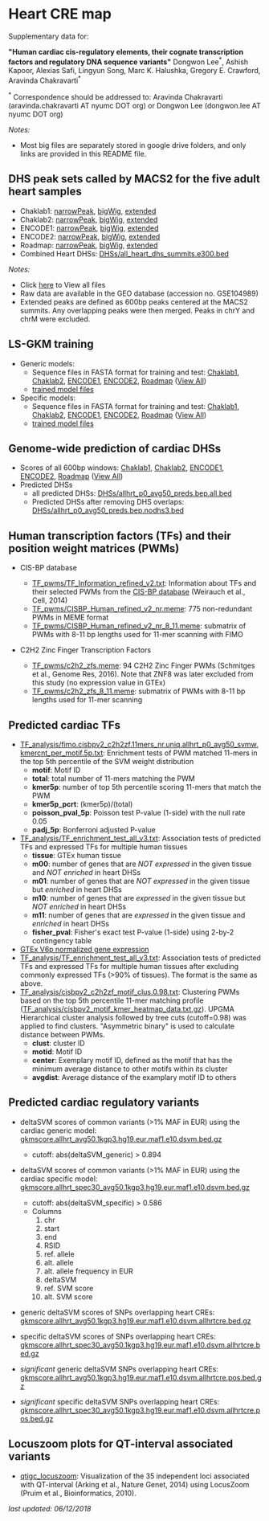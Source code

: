 # Heart CRE map
Supplementary data for:

**"Human cardiac cis-regulatory elements, their cognate transcription factors and regulatory DNA sequence variants"**
Dongwon Lee<sup>\*</sup>, Ashish Kapoor, Alexias Safi, Lingyun Song, Marc K. Halushka, Gregory E. Crawford, Aravinda Chakravarti<sup>\*</sup>

<sup>\*</sup> Correspondence should be addressed to: Aravinda Chakravarti (aravinda.chakravarti AT nyumc DOT org) or Dongwon Lee (dongwon.lee AT nyumc DOT org)

*Notes:*
  * Most big files are separately stored in google drive folders, and only links are provided in this README file.

## DHS peak sets called by MACS2 for the five adult heart samples
  * Chaklab1:
  [narrowPeak](https://drive.google.com/uc?id=18CpfhX_B5Vfm3ff_YXRzLvrm-LJLYvFl&export=download),
  [bigWig](https://drive.google.com/uc?id=1N9nf0Vz9waE8mYBQp2r-6XBGmqcPpjiw&export=download),
  [extended](https://drive.google.com/uc?id=1afEsOu_xFAJ_9kaNRM4IdzUsY-Z2H2Ke&export=download)
  * Chaklab2:
  [narrowPeak](https://drive.google.com/uc?id=1GqB-iQ0fbiiC_sOCatM-vijwcy_6DFR6&export=download),
  [bigWig](https://drive.google.com/uc?id=189fB_VCfCnwTNJSPeW8XFlytKyLx7W_i&export=download),
  [extended](https://drive.google.com/uc?id=1BgurZ6rq3WnC381gLNIQL4VBmBoAfrTW&export=download)
  * ENCODE1:
  [narrowPeak](https://drive.google.com/uc?id=1TvwX0yB0Z3BO-VCwTM8eFGsWozRPS9Gv&export=download),
  [bigWig](https://drive.google.com/uc?id=17oZTZQxK0AzT7yVNqwPasM48u66oIAZ_&export=download),
  [extended](https://drive.google.com/uc?id=1GYWespB_00ZMcWBYxTDhNqPE6j2UnvMW&export=download)
  * ENCODE2:
  [narrowPeak](https://drive.google.com/uc?id=1P28RAOzZTN3blqy2OUNN0L87QEft6O7J&export=download),
  [bigWig](https://drive.google.com/uc?id=1G__924LPbTMhfdBACsCEsc2JYixkaCFe&export=download),
  [extended](https://drive.google.com/uc?id=1ZPAL3CxVteZzYybC3Q-bl-yjTiJ21heC&export=download)
  * Roadmap:
  [narrowPeak](https://drive.google.com/uc?id=1lzJP-2MvxCwBTcC1lveExgOVumS-hSs-&export=download),
  [bigWig](https://drive.google.com/uc?id=1OjPRLFHfrkoTZC_ET6ZlzZc9PMZCgccH&export=download),
  [extended](https://drive.google.com/uc?id=17CNwE1jmc_xSm6uwQpiVC3w5bKqbq9nW&export=download)
  * Combined Heart DHSs: [DHSs/all_heart_dhs_summits.e300.bed](./DHSs/all_heart_dhs_summits.e300.bed)

*Notes:*
  * Click [here](https://drive.google.com/drive/folders/10N8sbZ5TKVrAnGJou7PuCcbljkBmW8WY) to View all files
  * Raw data are available in the GEO database (accession no. GSE104989)
  * Extended peaks are defined as 600bp peaks centered at the MACS2 summits. Any overlapping peaks were then merged. Peaks in chrY and chrM were excluded.

## LS-GKM training
  * Generic models:
    * Sequence files in FASTA format for training and test:
    [Chaklab1](https://drive.google.com/uc?id=1G4m_l-HS-2cEpRE-owrGypsfHqojFoUZ&export=download),
    [Chaklab2](https://drive.google.com/uc?id=1-GVbjA5G97rhCSH1m7_ED01VBzpkA9jW&export=download),
    [ENCODE1](https://drive.google.com/uc?id=1ClTtlZ3trQQqWYBEblOvUniXMNVMzGfz&export=download),
    [ENCODE2](https://drive.google.com/uc?id=1piMkzC1OJxLvic9-vjH3qQE78-1fqYf0&export=download),
    [Roadmap](https://drive.google.com/uc?id=1kHLojiEKlofbEgYp5wpoK9bwXEbuXT9m&export=download)
    ([View All](https://drive.google.com/drive/folders/1tI9r-d-gEmIP1bYLnuCvsXa-pN1b-SvL))
    * [trained model files](https://drive.google.com/uc?id=1akku984BPNM8xoINxZx0kI0ebxXtwjeu&export=download)
  * Specific models:
    * Sequence files in FASTA format for training and test:
    [Chaklab1](https://drive.google.com/uc?id=1T6AzmOOns4pS1qRZLrhT4KOebmiucBlx&export=download),
    [Chaklab2](https://drive.google.com/uc?id=1yMPqsAQCCqG1KOXTYSVSvg-DHBx2uv-Z&export=download),
    [ENCODE1](https://drive.google.com/uc?id=1lQtBYyEA3hVoWyyP6Mrei0gHbVIYKF4d&export=download),
    [ENCODE2](https://drive.google.com/uc?id=1yKtMaOCe5l_TGARLTQPHTzelLyKC1o_B&export=download),
    [Roadmap](https://drive.google.com/uc?id=13EEpGTabssDQ57NMt4aG629m4a-FlvOo&export=download)
    ([View All](https://drive.google.com/drive/folders/1ckZ9V44wDg0kFg_BAErxWrarIaalmdGM))
    * [trained model files](https://drive.google.com/uc?id=1Q276l31PJi9VZqzuCBrTQIxUmT-Xy9SX&export=download)

## Genome-wide prediction of cardiac DHSs
  * Scores of all 600bp windows:
    [Chaklab1](https://drive.google.com/uc?id=1Pnf83Cba7-53j4Vwyt18iSa6qCoEX3G7&export=download),
    [Chaklab2](https://drive.google.com/uc?id=1NljkE6MdTYhjotwpPeAbDEvfGh5lpxzP&export=download),
    [ENCODE1](https://drive.google.com/uc?id=15WQl6q5NPo05spY_nEIkL4drVOujYEkY&export=download),
    [ENCODE2](https://drive.google.com/uc?id=1KIDCU2cE7DbqJJKmmlpRb9ThNktilEpQ&export=download),
    [Roadmap](https://drive.google.com/uc?id=1bQrMBU0fujllXgg-FO4g2VKSH05b1nZD&export=download)
    ([View All](https://drive.google.com/drive/folders/1Gj97jIgukILKFkL_Xcm4c8jMStpM3unR))
  * Predicted DHSs
    * all predicted DHSs:
    [DHSs/allhrt_p0_avg50_preds.bep.all.bed](./DHSs/allhrt_p0_avg50_preds.bep.all.bed)
    * Predicted DHSs after removing DHS overlaps:
    [DHSs/allhrt_p0_avg50_preds.bep.nodhs3.bed](./DHSs/allhrt_p0_avg50_preds.bep.nodhs3.bed)

## Human transcription factors (TFs) and their position weight matrices (PWMs)
  * CIS-BP database
    * [TF_pwms/TF_Information_refined_v2.txt](./TF_pwms/TF_Information_refined_v2.txt):
    Information about TFs and their selected PWMs from the [CIS-BP database](http://cisbp.ccbr.utoronto.ca/) (Weirauch et al., Cell, 2014)
    * [TF_pwms/CISBP_Human_refined_v2_nr.meme](./TF_pwms/CISBP_Human_refined_v2_nr.meme):
    775 non-redundant PWMs in MEME format
    * [TF_pwms/CISBP_Human_refined_v2_nr_8_11.meme](./TF_pwms/CISBP_Human_refined_v2_nr_8_11.meme):
    submatrix of PWMs with 8-11 bp lengths used for 11-mer scanning with FIMO

  * C2H2 Zinc Finger Transcription Factors
    * [TF_pwms/c2h2_zfs.meme](./TF_pwms/c2h2_zfs.meme):
    94 C2H2 Zinc Finger PWMs (Schmitges et al., Genome Res, 2016). Note that ZNF8 was later excluded from this study (no expression value in GTEx)
    * [TF_pwms/c2h2_zfs_8_11.meme](./TF_pwms/c2h2_zfs_8_11.meme):
    submatrix of PWMs with 8-11 bp lengths used for 11-mer scanning

## Predicted cardiac TFs
  * [TF_analysis/fimo.cisbpv2_c2h2zf.11mers_nr.uniq.allhrt_p0_avg50_svmw.kmercnt_per_motif.5p.txt](./TF_analysis/fimo.cisbpv2_c2h2zf.11mers_nr.uniq.allhrt_p0_avg50_svmw.kmercnt_per_motif.5p.txt):
  Enrichment tests of PWM matched 11-mers in the top 5th percentile of the SVM weight distribution
    * **motif**: Motif ID
    * **total**: total number of 11-mers matching the PWM
    * **kmer5p**: number of top 5th percentile scoring 11-mers that match the PWM
    * **kmer5p_pcrt**: (kmer5p)/(total)
    * **poisson_pval_5p**: Poisson test P-value (1-side) with the null rate 0.05
    * **padj_5p**: Bonferroni adjusted P-value
  * [TF_analysis/TF_enrichment_test_all_v3.txt](./TF_analysis/TF_enrichment_test_all_v3.txt):
  Association tests of predicted TFs and expressed TFs for multiple human tissues
    * **tissue**: GTEx human tissue
    * **m00**: number of genes that are *NOT expressed* in the given tissue and *NOT enriched* in heart DHSs
    * **m01**: number of genes that are *NOT expressed* in the given tissue but *enriched* in heart DHSs
    * **m10**: number of genes that are *expressed* in the given tissue but *NOT enriched* in heart DHSs
    * **m11**: number of genes that are *expressed* in the given tissue and *enriched* in heart DHSs
    * **fisher_pval**: Fisher's exact test P-value (1-side) using 2-by-2 contingency table
  * [GTEx V6p normalized gene expression](https://drive.google.com/uc?id=1xiki7TWi_p4A_G0dcgSwfh92SnKttKZS&export=download)
  * [TF_analysis/TF_enrichment_test_all_v3.txt](./TF_analysis/TF_enrichment_test_spec90_v3.txt):
  Association tests of predicted TFs and expressed TFs for multiple human tissues after excluding commonly expressed TFs (>90% of tissues). The format is the same as above.
  * [TF_analysis/cisbpv2_c2h2zf_motif_clus.0.98.txt](./TF_analysis/cisbpv2_c2h2zf_motif_clus.0.98.txt):
  Clustering PWMs based on the top 5th percentile 11-mer matching profile ([TF_analysis/cisbpv2_motif_kmer_heatmap_data.txt.gz](./TF_analysis/cisbpv2_motif_kmer_heatmap_data.txt.gz)). UPGMA Hierarchical cluster analysis followed by tree cuts (cutoff=0.98) was applied to find clusters.  "Asymmetric binary" is used to calculate distance between PWMs.
    * **clust**: cluster ID
    * **motid**: Motif ID
    * **center**: Exemplary motif ID, defined as the motif that has the minimum average distance to other motifs within its cluster
    * **avgdist**: Average distance of the examplary motif ID to others

## Predicted cardiac regulatory variants
  * deltaSVM scores of common variants (>1% MAF in EUR) using the cardiac generic model:
  [gkmscore.allhrt_avg50.1kgp3.hg19.eur.maf1.e10.dsvm.bed.gz](https://drive.google.com/uc?id=1OU5I3sqqMHSSoH3ZYOkBLy1SubpKtWMb&export=download)
    * cutoff: abs(deltaSVM_generic) > 0.894
  * deltaSVM scores of common variants (>1% MAF in EUR) using the cardiac specific model:
  [gkmscore.allhrt_spec30_avg50.1kgp3.hg19.eur.maf1.e10.dsvm.bed.gz](https://drive.google.com/uc?id=19sKVqCzxExxrPSD5ftszWG_tm4P8D56F&export=download)
    * cutoff: abs(deltaSVM_specific) > 0.586
    * Columns
      1. chr
      2. start
      3. end
      4. RSID
      5. ref. allele
      6. alt. allele
      7. alt. allele frequency in EUR
      8. deltaSVM
      9. ref. SVM score
      10. alt. SVM score

  * generic deltaSVM scores of SNPs overlapping heart CREs:
  [gkmscore.allhrt_avg50.1kgp3.hg19.eur.maf1.e10.dsvm.allhrtcre.bed.gz](https://drive.google.com/uc?id=1GQ2jj1O5GLBBr0zsQKG52uceSzLe2-Od&export=download)
  * specific deltaSVM scores of SNPs overlapping heart CREs:
  [gkmscore.allhrt_spec30_avg50.1kgp3.hg19.eur.maf1.e10.dsvm.allhrtcre.bed.gz](https://drive.google.com/uc?id=1sSzCOTrdfDx5-Q7azPTpmpcbwy0KryRn&export=download)

  * *significant* generic deltaSVM SNPs overlapping heart CREs:
  [gkmscore.allhrt_avg50.1kgp3.hg19.eur.maf1.e10.dsvm.allhrtcre.pos.bed.gz](https://drive.google.com/uc?id=1I1hS5e3x__7XbQvTfFs_u2JKjbnXpy5A&export=download)
  * *significant* specific deltaSVM SNPs overlapping heart CREs:
  [gkmscore.allhrt_spec30_avg50.1kgp3.hg19.eur.maf1.e10.dsvm.allhrtcre.pos.bed.gz](https://drive.google.com/uc?id=1_w-kgYJ-jILCG0Cbxeh6ODHS-1USx5hd&export=download)

## Locuszoom plots for QT-interval associated variants
  * [qtigc_locuszoom](./qtigc_locuszoom):
  Visualization of the 35 independent loci associated with QT-interval (Arking et al., Nature Genet, 2014) using LocusZoom (Pruim et al., Bioinformatics, 2010).

*last updated: 06/12/2018*
